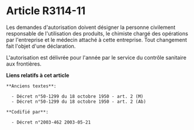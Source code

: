 # Article R3114-11

Les demandes d'autorisation doivent désigner la personne civilement responsable de l'utilisation des produits, le chimiste
chargé des opérations par l'entreprise et le médecin attaché à cette entreprise. Tout changement fait l'objet d'une
déclaration.

L'autorisation est délivrée pour l'année par le service du contrôle sanitaire aux frontières.

**Liens relatifs à cet article**

	**Anciens textes**:

	  - Décret n°50-1299 du 18 octobre 1950 - art. 2 (M)
	  - Décret n°50-1299 du 18 octobre 1950 - art. 2 (Ab)

	**Codifié par**:

	  - Décret n°2003-462 2003-05-21
